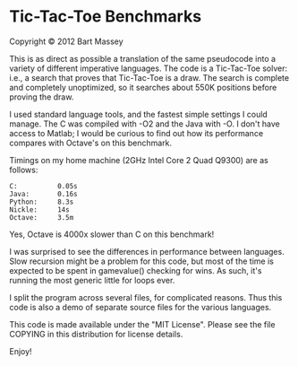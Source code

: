 # Tic-Tac-Toe Benchmarks
Copyright © 2012 Bart Massey

This is as direct as possible a translation of the same
pseudocode into a variety of different imperative languages.
The code is a Tic-Tac-Toe solver: i.e., a search that proves
that Tic-Tac-Toe is a draw. The search is complete and
completely unoptimized, so it searches about 550K positions
before proving the draw.

I used standard language tools, and the fastest simple
settings I could manage. The C was compiled with -O2 and the
Java with -O.  I don't have access to Matlab; I would be
curious to find out how its performance compares with
Octave's on this benchmark.

Timings on my home machine (2GHz Intel Core 2 Quad Q9300)
are as follows:

    C:          0.05s
    Java:       0.16s
    Python:     8.3s
    Nickle:     14s
    Octave:     3.5m

Yes, Octave is 4000x slower than C on this benchmark!

I was surprised to see the differences in performance
between languages. Slow recursion might be a problem for
this code, but most of the time is expected to be spent in
gamevalue() checking for wins. As such, it's running the
most generic little for loops ever.

I split the program across several files, for complicated
reasons. Thus this code is also a demo of separate source
files for the various languages.

This code is made available under the "MIT License". Please
see the file COPYING in this distribution for license
details.

Enjoy!
